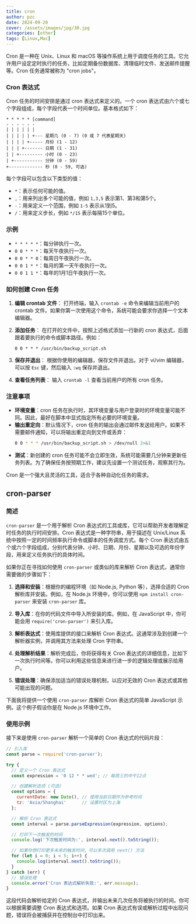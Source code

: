 ```yaml
---
title: cron
author: pzc
date: 2024-09-20
cover: /assets/images/jpg/30.jpg
categories: [other]
tags: [Linux,Mac]
---
```

Cron 是一种在 Unix、Linux 和 macOS 等操作系统上用于调度任务的工具。它允许用户设定定时执行的任务，比如定期备份数据库、清理临时文件、发送邮件提醒等。Cron 任务通常被称为 "cron jobs"。

### Cron 表达式

Cron 任务的时间安排是通过 cron 表达式来定义的。一个 cron 表达式由六个或七个字段组成，每个字段代表一个时间单位。基本格式如下：

```
* * * * * [command]
- - - - - -
| | | | | |
| | | | | +--- 星期几 (0 - 7) (0 或 7 代表星期天)
| | | | +----- 月份 (1 - 12)
| | | +------- 日期 (1 - 31)
| | +--------- 小时 (0 - 23)
| +----------- 分钟 (0 - 59)
+------------- 秒 (0 - 59, 可选)
```

每个字段可以包含以下类型的值：

- `*`：表示任何可能的值。
- `,`：用来列出多个可能的值，例如 `1,3,5` 表示第1、第3和第5个。
- `-`：用来定义一个范围，例如 `1-5` 表示从1到5。
- `/`：用来定义步长，例如 `*/15` 表示每隔15个单位。

### 示例

- `* * * * *`：每分钟执行一次。
- `0 0 * * *`：每天午夜执行一次。
- `0 0 * * 0`：每周日午夜执行一次。
- `0 0 1 * *`：每月的第一天午夜执行一次。
- `0 0 1 1 *`：每年的1月1日午夜执行一次。

### 如何创建 Cron 任务

1. **编辑 crontab 文件**：
   打开终端，输入 `crontab -e` 命令来编辑当前用户的 crontab 文件。如果你第一次使用这个命令，系统可能会要求你选择一个文本编辑器。

2. **添加任务**：
   在打开的文件中，按照上述格式添加一行新的 cron 表达式，后面跟着要执行的命令或脚本路径。例如：
   ```
   0 0 * * * /usr/bin/backup_script.sh
   ```

3. **保存并退出**：
   根据你使用的编辑器，保存文件并退出。对于 vi/vim 编辑器，可以按 `Esc` 键，然后输入 `:wq` 保存并退出。

4. **查看任务列表**：
   输入 `crontab -l` 查看当前用户的所有 cron 任务。

### 注意事项

- **环境变量**：cron 任务在执行时，其环境变量与用户登录时的环境变量可能不同。因此，最好在脚本中显式指定所有必要的环境变量。
- **输出重定向**：默认情况下，cron 任务的输出会通过邮件发送给用户。如果不需要邮件通知，可以将输出重定向到文件或丢弃：
  ```sh
  0 0 * * * /usr/bin/backup_script.sh > /dev/null 2>&1
  ```
- **测试**：新创建的 cron 任务可能不会立即生效，系统可能需要几分钟来更新任务列表。为了确保任务按预期工作，建议先设置一个测试任务，观察其行为。

Cron 是一个强大且灵活的工具，适合于各种自动化任务的需求。

## cron-parser
### 简述
`cron-parser` 是一个用于解析 Cron 表达式的工具或库，它可以帮助开发者理解定时任务的执行时间安排。Cron 表达式是一种字符串，用于描述在 Unix/Linux 系统中按照一定的时间频率执行命令或脚本的任务调度方式。每个 Cron 表达式由五个或六个字段组成，分别代表分钟、小时、日期、月份、星期以及可选的年份字段，用来定义任务执行的具体时间。

如果你正在寻找如何使用 `cron-parser` 或类似的库来解析 Cron 表达式，通常你需要做的步骤如下：

1. **选择和安装**：根据你的编程环境（如 Node.js, Python 等），选择合适的 Cron 解析库并安装。例如，在 Node.js 环境中，你可以使用 `npm install cron-parser` 来安装 `cron-parser` 库。

2. **导入库**：在你的代码文件中导入所安装的库。例如，在 JavaScript 中，你可能会用 `require('cron-parser')` 来引入库。

3. **解析表达式**：使用库提供的接口来解析 Cron 表达式。这通常涉及到创建一个解析器实例，并调用其方法来处理 Cron 字符串。

4. **处理解析结果**：解析完成后，你将获得有关 Cron 表达式的详细信息，比如下一次执行时间等。你可以利用这些信息来进行进一步的逻辑处理或展示给用户。

5. **错误处理**：确保添加适当的错误处理机制，以应对无效的 Cron 表达式或其他可能出现的问题。


下面我将提供一个使用 `cron-parser` 库解析 Cron 表达式的简单 JavaScript 示例。这个例子假设你是在 Node.js 环境中工作。

### 使用示例

接下来是使用 `cron-parser` 解析一个简单的 Cron 表达式的代码片段：

```javascript
// 引入库
const parse = require('cron-parser');

try {
  // 定义一个 Cron 表达式
  const expression = '0 12 * * wed'; // 每周三的中午12点

  // 创建解析选项 (可选)
  const options = {
    currentDate: new Date(), // 使用当前日期作为参考时间
    tz: 'Asia/Shanghai'      // 设置时区为上海
  };

  // 解析 Cron 表达式
  const interval = parse.parseExpression(expression, options);

  // 打印下一次触发的时间
  console.log('下次触发时间为:', interval.next().toString());

  // 如果你想打印更多未来的触发时间，可以多次调用 next() 方法
  for (let i = 0; i < 5; i++) {
    console.log(interval.next().toString());
  }
} catch (err) {
  // 错误处理
  console.error('Cron 表达式解析失败:', err.message);
}
```

这段代码会解析给定的 Cron 表达式，并输出未来几次任务将被执行的时间。你可以根据需要调整 Cron 表达式和选项。如果 Cron 表达式有误或解析过程中出现问题，错误将会被捕获并在控制台中打印出来。